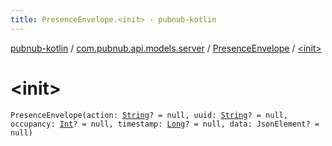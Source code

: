 ```yaml
---
title: PresenceEnvelope.<init> - pubnub-kotlin
---
```


[pubnub-kotlin](../../index.html) / [com.pubnub.api.models.server](../index.html) / [PresenceEnvelope](index.html) / [&lt;init&gt;](./-init-.html)

# &lt;init&gt;

`PresenceEnvelope(action: `[`String`](https://kotlinlang.org/api/latest/jvm/stdlib/kotlin/-string/index.html)`? = null, uuid: `[`String`](https://kotlinlang.org/api/latest/jvm/stdlib/kotlin/-string/index.html)`? = null, occupancy: `[`Int`](https://kotlinlang.org/api/latest/jvm/stdlib/kotlin/-int/index.html)`? = null, timestamp: `[`Long`](https://kotlinlang.org/api/latest/jvm/stdlib/kotlin/-long/index.html)`? = null, data: JsonElement? = null)`